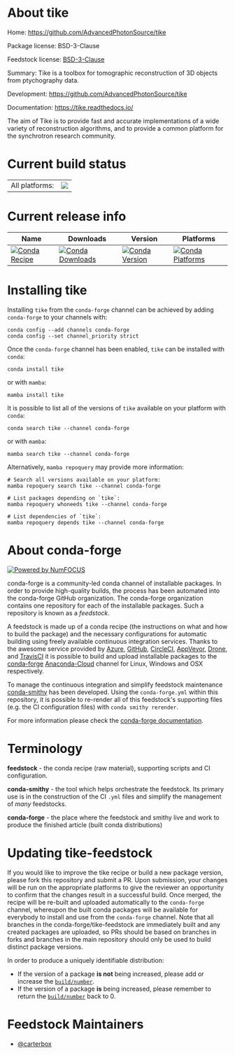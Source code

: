 About tike
==========

Home: https://github.com/AdvancedPhotonSource/tike

Package license: BSD-3-Clause

Feedstock license: [BSD-3-Clause](https://github.com/conda-forge/tike-feedstock/blob/main/LICENSE.txt)

Summary: Tike is a toolbox for tomographic reconstruction of 3D objects from
ptychography data.


Development: https://github.com/AdvancedPhotonSource/tike

Documentation: https://tike.readthedocs.io/

The aim of Tike is to provide fast and accurate implementations of a wide
variety of reconstruction algorithms, and to provide a common platform for
the synchrotron research community.


Current build status
====================


<table><tr><td>All platforms:</td>
    <td>
      <a href="https://dev.azure.com/conda-forge/feedstock-builds/_build/latest?definitionId=8845&branchName=main">
        <img src="https://dev.azure.com/conda-forge/feedstock-builds/_apis/build/status/tike-feedstock?branchName=main">
      </a>
    </td>
  </tr>
</table>

Current release info
====================

| Name | Downloads | Version | Platforms |
| --- | --- | --- | --- |
| [![Conda Recipe](https://img.shields.io/badge/recipe-tike-green.svg)](https://anaconda.org/conda-forge/tike) | [![Conda Downloads](https://img.shields.io/conda/dn/conda-forge/tike.svg)](https://anaconda.org/conda-forge/tike) | [![Conda Version](https://img.shields.io/conda/vn/conda-forge/tike.svg)](https://anaconda.org/conda-forge/tike) | [![Conda Platforms](https://img.shields.io/conda/pn/conda-forge/tike.svg)](https://anaconda.org/conda-forge/tike) |

Installing tike
===============

Installing `tike` from the `conda-forge` channel can be achieved by adding `conda-forge` to your channels with:

```
conda config --add channels conda-forge
conda config --set channel_priority strict
```

Once the `conda-forge` channel has been enabled, `tike` can be installed with `conda`:

```
conda install tike
```

or with `mamba`:

```
mamba install tike
```

It is possible to list all of the versions of `tike` available on your platform with `conda`:

```
conda search tike --channel conda-forge
```

or with `mamba`:

```
mamba search tike --channel conda-forge
```

Alternatively, `mamba repoquery` may provide more information:

```
# Search all versions available on your platform:
mamba repoquery search tike --channel conda-forge

# List packages depending on `tike`:
mamba repoquery whoneeds tike --channel conda-forge

# List dependencies of `tike`:
mamba repoquery depends tike --channel conda-forge
```


About conda-forge
=================

[![Powered by
NumFOCUS](https://img.shields.io/badge/powered%20by-NumFOCUS-orange.svg?style=flat&colorA=E1523D&colorB=007D8A)](https://numfocus.org)

conda-forge is a community-led conda channel of installable packages.
In order to provide high-quality builds, the process has been automated into the
conda-forge GitHub organization. The conda-forge organization contains one repository
for each of the installable packages. Such a repository is known as a *feedstock*.

A feedstock is made up of a conda recipe (the instructions on what and how to build
the package) and the necessary configurations for automatic building using freely
available continuous integration services. Thanks to the awesome service provided by
[Azure](https://azure.microsoft.com/en-us/services/devops/), [GitHub](https://github.com/),
[CircleCI](https://circleci.com/), [AppVeyor](https://www.appveyor.com/),
[Drone](https://cloud.drone.io/welcome), and [TravisCI](https://travis-ci.com/)
it is possible to build and upload installable packages to the
[conda-forge](https://anaconda.org/conda-forge) [Anaconda-Cloud](https://anaconda.org/)
channel for Linux, Windows and OSX respectively.

To manage the continuous integration and simplify feedstock maintenance
[conda-smithy](https://github.com/conda-forge/conda-smithy) has been developed.
Using the ``conda-forge.yml`` within this repository, it is possible to re-render all of
this feedstock's supporting files (e.g. the CI configuration files) with ``conda smithy rerender``.

For more information please check the [conda-forge documentation](https://conda-forge.org/docs/).

Terminology
===========

**feedstock** - the conda recipe (raw material), supporting scripts and CI configuration.

**conda-smithy** - the tool which helps orchestrate the feedstock.
                   Its primary use is in the construction of the CI ``.yml`` files
                   and simplify the management of *many* feedstocks.

**conda-forge** - the place where the feedstock and smithy live and work to
                  produce the finished article (built conda distributions)


Updating tike-feedstock
=======================

If you would like to improve the tike recipe or build a new
package version, please fork this repository and submit a PR. Upon submission,
your changes will be run on the appropriate platforms to give the reviewer an
opportunity to confirm that the changes result in a successful build. Once
merged, the recipe will be re-built and uploaded automatically to the
`conda-forge` channel, whereupon the built conda packages will be available for
everybody to install and use from the `conda-forge` channel.
Note that all branches in the conda-forge/tike-feedstock are
immediately built and any created packages are uploaded, so PRs should be based
on branches in forks and branches in the main repository should only be used to
build distinct package versions.

In order to produce a uniquely identifiable distribution:
 * If the version of a package **is not** being increased, please add or increase
   the [``build/number``](https://docs.conda.io/projects/conda-build/en/latest/resources/define-metadata.html#build-number-and-string).
 * If the version of a package **is** being increased, please remember to return
   the [``build/number``](https://docs.conda.io/projects/conda-build/en/latest/resources/define-metadata.html#build-number-and-string)
   back to 0.

Feedstock Maintainers
=====================

* [@carterbox](https://github.com/carterbox/)

